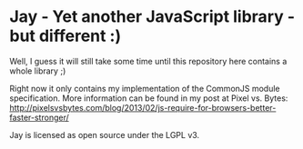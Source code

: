 Jay - Yet another JavaScript library - but different :)
=======================================================

Well, I guess it will still take some time until this repository here contains
a whole library ;)

Right now it only contains my implementation of the CommonJS module
specification. More information can be found in my post at Pixel vs. Bytes:
http://pixelsvsbytes.com/blog/2013/02/js-require-for-browsers-better-faster-stronger/

Jay is licensed as open source under the LGPL v3.

